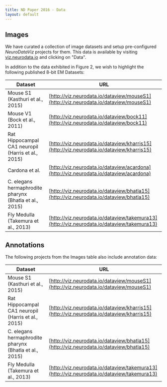 ```yaml
---
title: ND Paper 2016 - Data
layout: default
---
```


## Images

We have curated a collection of image datasets and setup pre-configured *NeuroDataViz* projects for them. This data is available by visiting [viz.neurodata.io](http://viz.neurodata.io) and clicking on "Data".

In addition to the data exhibited in Figure 2, we wish to highlight the following published 8-bit EM Datasets:

|Dataset | URL |
|--------|-----|
| Mouse S1 (Kasthuri et al., 2015) | [http://viz.neurodata.io/dataview/mouseS1](http://viz.neurodata.io/dataview/mouseS1) |
| Mouse V1 (Bock et al., 2011) | [http://viz.neurodata.io/dataview/bock11](http://viz.neurodata.io/dataview/bock11) |
| Rat Hippocampal CA1 neuropil (Harris et al., 2015) | [http://viz.neurodata.io/dataview/kharris15](http://viz.neurodata.io/dataview/kharris15) |
| Cardona et al. | [http://viz.neurodata.io/dataview/acardona](http://viz.neurodata.io/dataview/acardona) |
| C. elegans hermaphrodite pharynx (Bhatla et al., 2015) | [http://viz.neurodata.io/dataview/bhatla15](http://viz.neurodata.io/dataview/bhatla15) |
| Fly Medulla	(Takemura et al., 2013) | [http://viz.neurodata.io/dataview/takemura13](http://viz.neurodata.io/dataview/takemura13) |

## Annotations

The following projects from the Images table also include annotation data:

|Dataset | URL |
|--------|-----|
| Mouse S1 (Kasthuri et al., 2015) | [http://viz.neurodata.io/dataview/mouseS1](http://viz.neurodata.io/dataview/mouseS1) |
| Rat Hippocampal CA1 neuropil (Harris et al., 2015) | [http://viz.neurodata.io/dataview/kharris15](http://viz.neurodata.io/dataview/kharris15) |
| C. elegans hermaphrodite pharynx (Bhatla et al., 2015) | [http://viz.neurodata.io/dataview/bhatla15](http://viz.neurodata.io/dataview/bhatla15) |
| Fly Medulla	(Takemura et al., 2013) | [http://viz.neurodata.io/dataview/takemura13](http://viz.neurodata.io/dataview/takemura13) |

